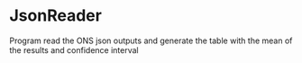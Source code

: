 # JsonReader

Program read the ONS json outputs and generate the table with the mean of the results and confidence interval